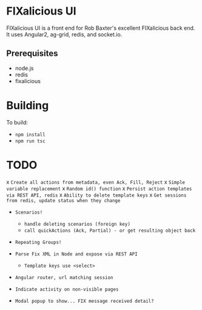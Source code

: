 
FIXalicious UI
==============

FIXalicious UI is a front end for Rob Baxter's excellent FIXalicious back end.
It uses Angular2, ag-grid, redis, and socket.io.

## Prerequisites
- node.js
- redis
- fixalicious


Building
==============

To build:
- `npm install`
- `npm run tsc`

TODO
==============
x `Create all actions from metadata, even Ack, Fill, Reject`
    x `Simple variable replacement` 
    x `Random id() function`
x `Persist action templates via REST API, redis`
x `Ability to delete template keys`
x `Get sessions from redis, update status when they change`

- `Scenarios!`
    - `handle deleting scenarios (foreign key)`
    - `call quickActions (Ack, Partial) - or get resulting object back`

- `Repeating Groups!`
- `Parse Fix XML in Node and expose via REST API`
    - `Template keys use <select>`
- `Angular router, url matching session`
- `Indicate activity on non-visible pages`
- `Modal popup to show... FIX message received detail?`
